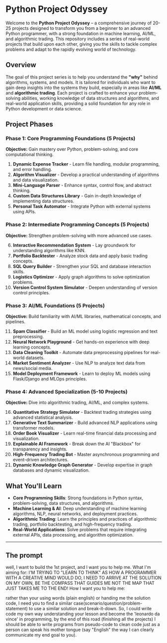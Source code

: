 # Python Project Odyssey

Welcome to the **Python Project Odyssey** – a comprehensive journey of 20-25 projects designed to transform you from a beginner to an advanced Python programmer, with a strong foundation in machine learning, AI/ML, and algorithmic trading. This repository includes a series of real-world projects that build upon each other, giving you the skills to tackle complex problems and adapt to the rapidly evolving world of technology.

## Overview

The goal of this project series is to help you understand the **"why"** behind algorithms, systems, and models. It is tailored for individuals who want to gain deep insights into the systems they build, especially in areas like **AI/ML** and **algorithmic trading**. Each project is crafted to enhance your problem-solving abilities, working knowledge of data structures and algorithms, and real-world application skills, providing a solid foundation for any role in Python development or data science.

## Project Phases

### **Phase 1: Core Programming Foundations (5 Projects)**

**Objective:** Gain mastery over Python, problem-solving, and core computational thinking.

1. **Dynamic Expense Tracker** - Learn file handling, modular programming, and error handling.
2. **Algorithm Visualizer** - Develop a practical understanding of algorithms and data visualization.
3. **Mini-Language Parser** - Enhance syntax, control flow, and abstract thinking.
4. **Custom Data Structures Library** - Gain in-depth knowledge of implementing data structures.
5. **Personal Task Automator** - Integrate Python with external systems using APIs.

### **Phase 2: Intermediate Programming Concepts (5 Projects)**

**Objective:** Strengthen problem-solving with more advanced use cases.

6. **Interactive Recommendation System** - Lay groundwork for understanding algorithms like KNN.
7. **Portfolio Backtester** - Analyze stock data and apply basic trading concepts.
8. **SQL Query Builder** - Strengthen your SQL and database interaction skills.
9. **Logistics Optimizer** - Apply graph algorithms to solve optimization problems.
10. **Version Control System Simulator** - Deepen understanding of version control principles.

### **Phase 3: AI/ML Foundations (5 Projects)**

**Objective:** Build familiarity with AI/ML libraries, mathematical concepts, and pipelines.

11. **Spam Classifier** - Build an ML model using logistic regression and text preprocessing.
12. **Neural Network Playground** - Get hands-on experience with deep learning concepts.
13. **Data Cleaning Toolkit** - Automate data preprocessing pipelines for real-world datasets.
14. **Market Sentiment Analyzer** - Use NLP to analyze text data from news/social media.
15. **Model Deployment Framework** - Learn to deploy ML models using Flask/Django and MLOps principles.

### **Phase 4: Advanced Specialization (5-10 Projects)**

**Objective:** Dive into algorithmic trading, AI/ML, and complex systems.

16. **Quantitative Strategy Simulator** - Backtest trading strategies using advanced statistical analysis.
17. **Generative Text Summarizer** - Build advanced NLP applications using transformer models.
18. **Order Book Visualizer** - Learn real-time financial data processing and visualization.
19. **Explainable AI Framework** - Break down the AI "Blackbox" for transparency and insights.
20. **High-Frequency Trading Bot** - Master asynchronous programming and event-driven architectures.
21. **Dynamic Knowledge Graph Generator** - Develop expertise in graph databases and dynamic visualization.

## What You'll Learn

- **Core Programming Skills**: Strong foundations in Python syntax, problem-solving, data structures, and algorithms.
- **Machine Learning & AI**: Deep understanding of machine learning algorithms, NLP, neural networks, and deployment practices.
- **Algorithmic Trading**: Learn the principles and practices of algorithmic trading, portfolio backtesting, and high-frequency trading.
- **Real-World Applications**: Solve problems that require integrating external APIs, data processing, and algorithm optimization.

---

## The prompt

well, I want to build the 1st project, and I want you to help me.
What I'm aiming for:
I'M TRYING TO "LEARN TO THINK" AS HOW A PROGRAMMER WITH A CREATIVE MIND WOULD DO, I NEED TO ARRIVE AT THE SOLUTION ON MY OWN, BE THE COMPASS THAT GUIDES ME NOT THE MAP THAT JUST TAKES ME TO THE END!
How I want you to help me:

rather than your using words (plain english) or handing me the solution code, I need you to find a similar case(scenario/question/problem-statement) to use a similar solution and break-it-down. So, I could write code my own way understanding your lesson and become the 'leonardo da vince' in programming, by the end of this road (finishing all the projects) I should be able to write programs from pseudo-code to clean code just as a person can speak his mother tongue (say "English" the way I can clearly communicate my end goal to you).
